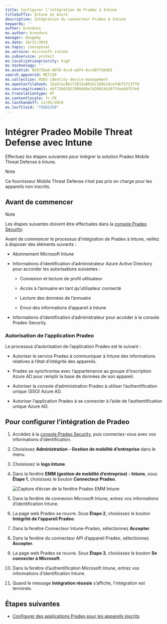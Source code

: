 ```yaml
---
title: Configurer l’intégration de Pradeo à Intune
titleSuffix: Intune on Azure
description: Intégration du connecteur Pradeo à Intune
keywords: ''
author: brenduns
ms.author: brenduns
manager: dougeby
ms.date: 10/21/2019
ms.topic: conceptual
ms.service: microsoft-intune
ms.subservice: protect
ms.localizationpriority: high
ms.technology: ''
ms.assetid: 82872ba6-80f8-4cc9-adf4-0ccd8ff26dd2
search.appverid: MET150
ms.collection: M365-identity-device-management
ms.openlocfilehash: 32e67ac961f2831a881bc160e19cefdb75723ff0
ms.sourcegitcommit: ebf72b038219904d6e7d20024b107f4aa68f57e6
ms.translationtype: HT
ms.contentlocale: fr-FR
ms.lasthandoff: 12/05/2019
ms.locfileid: "72681250"
---
```

# <a name="integrate-pradeo-mobile-threat-defense-with-intune"></a>Intégrer Pradeo Mobile Threat Defense avec Intune

Effectuez les étapes suivantes pour intégrer la solution Pradeo Mobile Threat Defense à Intune.

> [!NOTE]  
> Ce fournisseur Mobile Threat Defense n’est pas pris en charge pour les appareils non inscrits.

## <a name="before-you-begin"></a>Avant de commencer

> [!NOTE]
> Les étapes suivantes doivent être effectuées dans la [console Pradeo Security](https://www.apps-security.com).

Avant de commencer le processus d’intégration de Pradeo à Intune, veillez à disposer des éléments suivants :

- Abonnement Microsoft Intune

- Informations d’identification d’administrateur Azure Active Directory pour accorder les autorisations suivantes :

  - Connexion et lecture de profil utilisateur

  - Accès à l’annuaire en tant qu’utilisateur connecté

  - Lecture des données de l’annuaire

  - Envoi des informations d’appareil à Intune

- Informations d’identification d’administrateur pour accéder à la console Pradeo Security.

### <a name="pradeo-app-authorization"></a>Autorisation de l’application Pradeo

Le processus d’autorisation de l’application Pradeo est le suivant :

- Autoriser le service Pradeo à communiquer à Intune des informations relatives à l’état d’intégrité des appareils.

- Pradeo se synchronise avec l’appartenance au groupe d’inscription Azure AD pour remplir la base de données de son appareil.

- Autoriser la console d’administration Pradeo à utiliser l’authentification unique (SSO) Azure AD.

- Autoriser l’application Pradeo à se connecter à l’aide de l’authentification unique Azure AD.

## <a name="to-set-up-pradeo-integration"></a>Pour configurer l’intégration de Pradeo

1. Accédez à la [console Pradeo Security](https://www.apps-security.com), puis connectez-vous avec vos informations d’identification.

2. Choisissez **Administration - Gestion de mobilité d’entreprise** dans le menu.

3. Choisissez le **logo Intune**.

4. Dans la fenêtre **EMM (gestion de mobilité d’entreprise) - Intune**, sous **Étape 1**, choisissez le bouton **Connecteur Pradeo**. 

    ![Capture d’écran de la fenêtre Pradeo EMM Intune](./media/pradeo-mtd-connector-integration/pradeo_setup.png)

5. Dans la fenêtre de connexion Microsoft Intune, entrez vos informations d’identification Intune.

5. La page web Pradeo se rouvre. Sous **Étape 2**, choisissez le bouton **Intégrité de l’appareil Pradeo**.

7. Dans la fenêtre Connecteur Intune-Pradeo, sélectionnez **Accepter**. 

8. Dans la fenêtre du connecteur API d’appareil Pradeo, sélectionnez **Accepter**.

9. La page web Pradeo se rouvre. Sous **Étape 3**, choisissez le bouton **Se connecter à Microsoft**. 

10. Dans la fenêtre d’authentification Microsoft Intune, entrez vos informations d’identification Intune.

11. Quand le message **Intégration réussie** s’affiche, l’intégration est terminée.

## <a name="next-steps"></a>Étapes suivantes

- [Configurer des applications Pradeo pour les appareils inscrits](mtd-apps-ios-app-configuration-policy-add-assign.md)
